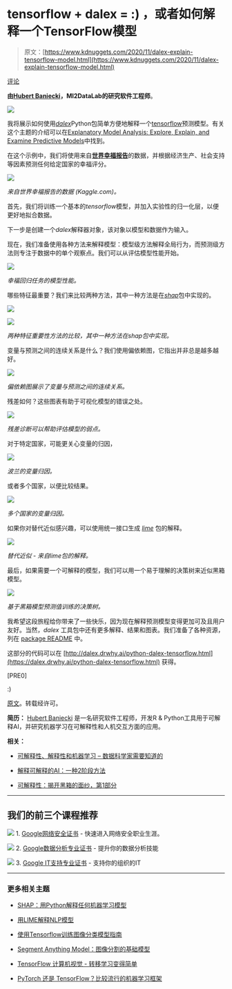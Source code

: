 # tensorflow + dalex = :) ，或者如何解释一个TensorFlow模型

> 原文：[https://www.kdnuggets.com/2020/11/dalex-explain-tensorflow-model.html](https://www.kdnuggets.com/2020/11/dalex-explain-tensorflow-model.html)

[评论](#comments)

**由[Hubert Baniecki](https://www.linkedin.com/in/hbaniecki/)，MI2DataLab的研究软件工程师**。

![](../Images/4720771e886fb515e514fe95ea57e380.png)

我将展示如何使用[*dalex*](https://github.com/ModelOriented/DALEX)Python包简单方便地解释一个[tensorflow](https://github.com/tensorflow/tensorflow)预测模型。有关这个主题的介绍可以在[Explanatory Model Analysis: Explore, Explain, and Examine Predictive Models](https://pbiecek.github.io/ema)中找到。

在这个示例中，我们将使用来自[**世界幸福报告**](https://www.kaggle.com/unsdsn/world-happiness)的数据，并根据经济生产、社会支持等因素预测任何给定国家的幸福评分。

![](../Images/f28a71d8c49b7c64d571da44cba97e8c.png)

*来自世界幸福报告的数据 (Kaggle.com)。*

首先，我们将训练一个基本的*tensorflow*模型，并加入实验性的归一化层，以便更好地拟合数据。

下一步是创建一个*dalex*解释器对象，该对象以模型和数据作为输入。

现在，我们准备使用各种方法来解释模型：模型级方法解释全局行为，而预测级方法则专注于数据中的单个观察点。我们可以从评估模型性能开始。

![](../Images/6b8924bd43808999533c296fb6caea3a.png)

*幸福回归任务的模型性能。*

哪些特征最重要？我们来比较两种方法，其中一种方法是在[*shap*](https://github.com/slundberg/shap)包中实现的。

![](../Images/d6d3af74cd16fd7e1cb794bbba6daf8a.png)

![](../Images/a32150ddef86516a92387691a5d94831.png)

*两种特征重要性方法的比较，其中一种方法在shap包中实现。*

变量与预测之间的连续关系是什么？我们使用偏依赖图，它指出并非总是越多越好。

![](../Images/fbff01f8116061da3251c44267997e59.png)

*偏依赖图展示了变量与预测之间的连续关系。*

残差如何？这些图表有助于可视化模型的错误之处。

![](../Images/bd8ae98e8cefa28a4b4a13444268b7e7.png)

*残差诊断可以帮助评估模型的弱点。*

对于特定国家，可能更关心变量的归因，

![](../Images/27e0e02a57bfb992d481a4307c9e49dd.png)

*波兰的变量归因。*

或者多个国家，以便比较结果。

![](../Images/6dfa9c5504e6d5eec65e85825d15b8bd.png)

*多个国家的变量归因。*

如果你对替代近似感兴趣，可以使用统一接口生成 [*lime*](https://github.com/marcotcr/lime) 包的解释。

![](../Images/4061aa60bb17269089a03f2df22281c9.png)

*替代近似 - 来自lime包的解释。*

最后，如果需要一个可解释的模型，我们可以用一个易于理解的决策树来近似黑箱模型。

![](../Images/f3eb1731bad1471e3c60817c4fb64392.png)

*基于黑箱模型预测值训练的决策树。*

我希望这段旅程给你带来了一些快乐，因为现在解释预测模型变得更加可及且用户友好。当然，*dalex* 工具包中还有更多解释、结果和图表。我们准备了各种资源，列在 [package README](https://github.com/ModelOriented/DALEX/tree/master/python/dalex) 中。

这部分的代码可以在 [http://dalex.drwhy.ai/python-dalex-tensorflow.html](https://dalex.drwhy.ai/python-dalex-tensorflow.html) 获得。

[PRE0]

:)

[原文](https://medium.com/responsibleml/tensorflow-dalex-929ca520d3d9)。转载经许可。

**简历：** [Hubert Baniecki](https://www.linkedin.com/in/hbaniecki/) 是一名研究软件工程师，开发R & Python工具用于可解释AI，并研究机器学习在可解释性和人机交互方面的应用。

**相关：**

+   [可解释性、解释性和机器学习 – 数据科学家需要知道的](https://www.kdnuggets.com/2020/11/interpretability-explainability-machine-learning.html)

+   [解释可解释的AI：一种2阶段方法](https://www.kdnuggets.com/2020/10/explaining-explainable-ai.html)

+   [可解释性：揭开黑箱的面纱，第1部分](https://www.kdnuggets.com/2019/12/explainability-black-box-part1.html)

* * *

## 我们的前三个课程推荐

![](../Images/0244c01ba9267c002ef39d4907e0b8fb.png) 1\. [Google网络安全证书](https://www.kdnuggets.com/google-cybersecurity) - 快速进入网络安全职业生涯。

![](../Images/e225c49c3c91745821c8c0368bf04711.png) 2\. [Google数据分析专业证书](https://www.kdnuggets.com/google-data-analytics) - 提升你的数据分析技能

![](../Images/0244c01ba9267c002ef39d4907e0b8fb.png) 3\. [Google IT支持专业证书](https://www.kdnuggets.com/google-itsupport) - 支持你的组织的IT

* * *

### 更多相关主题

+   [SHAP：用Python解释任何机器学习模型](https://www.kdnuggets.com/2022/11/shap-explain-machine-learning-model-python.html)

+   [用LIME解释NLP模型](https://www.kdnuggets.com/2022/01/explain-nlp-models-lime.html)

+   [使用Tensorflow训练图像分类模型指南](https://www.kdnuggets.com/2022/12/guide-train-image-classification-model-tensorflow.html)

+   [Segment Anything Model：图像分割的基础模型](https://www.kdnuggets.com/2023/07/segment-anything-model-foundation-model-image-segmentation.html)

+   [TensorFlow 计算机视觉 - 转移学习变得简单](https://www.kdnuggets.com/2022/01/tensorflow-computer-vision-transfer-learning-made-easy.html)

+   [PyTorch 还是 TensorFlow？比较流行的机器学习框架](https://www.kdnuggets.com/2022/02/packt-pytorch-tensorflow-comparing-popular-machine-learning-frameworks.html)
